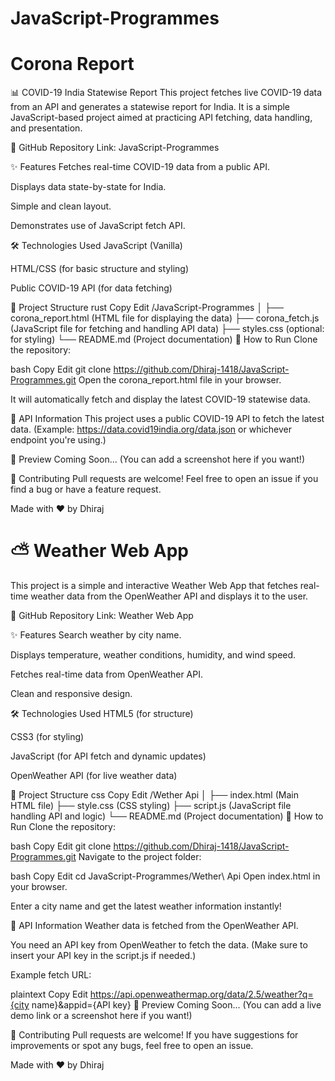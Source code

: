 # JavaScript-Programmes

<h1> Corona Report </h1>
📊 COVID-19 India Statewise Report
This project fetches live COVID-19 data from an API and generates a statewise report for India.
It is a simple JavaScript-based project aimed at practicing API fetching, data handling, and presentation.

🔗 GitHub Repository Link: JavaScript-Programmes

✨ Features
Fetches real-time COVID-19 data from a public API.

Displays data state-by-state for India.

Simple and clean layout.

Demonstrates use of JavaScript fetch API.

🛠️ Technologies Used
JavaScript (Vanilla)

HTML/CSS (for basic structure and styling)

Public COVID-19 API (for data fetching)

📁 Project Structure
rust
Copy
Edit
/JavaScript-Programmes
│
├── corona_report.html   (HTML file for displaying the data)
├── corona_fetch.js      (JavaScript file for fetching and handling API data)
├── styles.css           (optional: for styling)
└── README.md            (Project documentation)
🚀 How to Run
Clone the repository:

bash
Copy
Edit
git clone https://github.com/Dhiraj-1418/JavaScript-Programmes.git
Open the corona_report.html file in your browser.

It will automatically fetch and display the latest COVID-19 statewise data.

📡 API Information
This project uses a public COVID-19 API to fetch the latest data.
(Example: https://data.covid19india.org/data.json or whichever endpoint you're using.)

📸 Preview
Coming Soon... (You can add a screenshot here if you want!)

📢 Contributing
Pull requests are welcome! Feel free to open an issue if you find a bug or have a feature request.

Made with ❤️ by Dhiraj
<br>

<h1>⛅ Weather Web App</h1>
This project is a simple and interactive Weather Web App that fetches real-time weather data from the OpenWeather API and displays it to the user.

🔗 GitHub Repository Link: Weather Web App

✨ Features
Search weather by city name.

Displays temperature, weather conditions, humidity, and wind speed.

Fetches real-time data from OpenWeather API.

Clean and responsive design.

🛠️ Technologies Used
HTML5 (for structure)

CSS3 (for styling)

JavaScript (for API fetch and dynamic updates)

OpenWeather API (for live weather data)

📁 Project Structure
css
Copy
Edit
/Wether Api
│
├── index.html       (Main HTML file)
├── style.css        (CSS styling)
├── script.js        (JavaScript file handling API and logic)
└── README.md        (Project documentation)
🚀 How to Run
Clone the repository:

bash
Copy
Edit
git clone https://github.com/Dhiraj-1418/JavaScript-Programmes.git
Navigate to the project folder:

bash
Copy
Edit
cd JavaScript-Programmes/Wether\ Api
Open index.html in your browser.

Enter a city name and get the latest weather information instantly!

🔑 API Information
Weather data is fetched from the OpenWeather API.

You need an API key from OpenWeather to fetch the data. (Make sure to insert your API key in the script.js if needed.)

Example fetch URL:

plaintext
Copy
Edit
https://api.openweathermap.org/data/2.5/weather?q={city name}&appid={API key}
📸 Preview
Coming Soon... (You can add a live demo link or a screenshot here if you want!)

📢 Contributing
Pull requests are welcome!
If you have suggestions for improvements or spot any bugs, feel free to open an issue.

Made with ❤️ by Dhiraj
